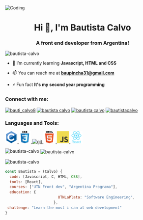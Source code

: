 <img align="center" alt="Coding" width="400" src="https://thumbs.gfycat.com/AppropriateFatKagu-max-1mb.gif">
<h1 align="center">Hi 👋, I'm Bautista Calvo</h1>
<h3 align="center">A front end developer from Argentina!</h3>



<p align="left"> <img src="https://komarev.com/ghpvc/?username=bautista-calvo&label=Profile%20views&color=0e75b6&style=flat" alt="bautista-calvo" /> </p>

- 🌱 I’m currently learning **Javascript, HTML and CSS**

- 📫 You can reach me at **baupincha31@gmail.com**

- ⚡ Fun fact **It's my second year programming**

<h3 align="left">Connect with me:</h3>
<p align="left">
<a href="https://twitter.com/bauti_calvo8" target="blank"><img align="center" src="https://raw.githubusercontent.com/rahuldkjain/github-profile-readme-generator/master/src/images/icons/Social/twitter.svg" alt="bauti_calvo8" height="30" width="40" /></a>
<a href="https://linkedin.com/in/bautista calvo" target="blank"><img align="center" src="https://raw.githubusercontent.com/rahuldkjain/github-profile-readme-generator/master/src/images/icons/Social/linked-in-alt.svg" alt="bautista calvo" height="30" width="40" /></a>
<a href="https://fb.com/bautista calvo" target="blank"><img align="center" src="https://raw.githubusercontent.com/rahuldkjain/github-profile-readme-generator/master/src/images/icons/Social/facebook.svg" alt="bautista calvo" height="30" width="40" /></a>
<a href="https://instagram.com/bautistacalvo" target="blank"><img align="center" src="https://raw.githubusercontent.com/rahuldkjain/github-profile-readme-generator/master/src/images/icons/Social/instagram.svg" alt="bautistacalvo" height="30" width="40" /></a>
</p>

<h3 align="left">Languages and Tools:</h3>
<p align="left"> <a href="https://www.cprogramming.com/" target="_blank" rel="noreferrer"> <img src="https://raw.githubusercontent.com/devicons/devicon/master/icons/c/c-original.svg" alt="c" width="40" height="40"/> </a> <a href="https://www.w3schools.com/css/" target="_blank" rel="noreferrer"> <img src="https://raw.githubusercontent.com/devicons/devicon/master/icons/css3/css3-original-wordmark.svg" alt="css3" width="40" height="40"/> </a> <a href="https://git-scm.com/" target="_blank" rel="noreferrer"> <img src="https://www.vectorlogo.zone/logos/git-scm/git-scm-icon.svg" alt="git" width="40" height="40"/> </a> <a href="https://www.w3.org/html/" target="_blank" rel="noreferrer"> <img src="https://raw.githubusercontent.com/devicons/devicon/master/icons/html5/html5-original-wordmark.svg" alt="html5" width="40" height="40"/> </a> <a href="https://developer.mozilla.org/en-US/docs/Web/JavaScript" target="_blank" rel="noreferrer"> <img src="https://raw.githubusercontent.com/devicons/devicon/master/icons/javascript/javascript-original.svg" alt="javascript" width="40" height="40"/> </a> <a href="https://reactjs.org/" target="_blank" rel="noreferrer"> <img src="https://raw.githubusercontent.com/devicons/devicon/master/icons/react/react-original-wordmark.svg" alt="react" width="40" height="40"/> </a> </p>

<p><img align="left" src="https://github-readme-stats.vercel.app/api/top-langs?username=bautista-calvo&show_icons=true&locale=en&layout=compact" alt="bautista-calvo" /></p>

<p>&nbsp;<img align="center" src="https://github-readme-stats.vercel.app/api?username=bautista-calvo&show_icons=true&locale=en" alt="bautista-calvo" /></p>

<p><img align="center" src="https://github-readme-streak-stats.herokuapp.com/?user=bautista-calvo&" alt="bautista-calvo" /></p>




```javascript
const Bautista = (Calvo) {
  code: [Javascript, C, HTML, CSS],
  tools: [React],
  courses: ["UTN Front dev", "Argentina Programa"],
  education: {
                        UTNLaPlata: "Software Engineering",
                      },
 challenge: "Learn the most i can at web development"
}
```
